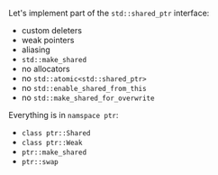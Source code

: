 Let's implement part of the `std::shared_ptr` interface:

- custom deleters
- weak pointers
- aliasing
- `std::make_shared`
- no allocators
- no `std::atomic<std::shared_ptr>`
- no `std::enable_shared_from_this`
- no `std::make_shared_for_overwrite`

Everything is in `namspace ptr`:

- `class ptr::Shared`
- `class ptr::Weak`
- `ptr::make_shared`
- `ptr::swap`
